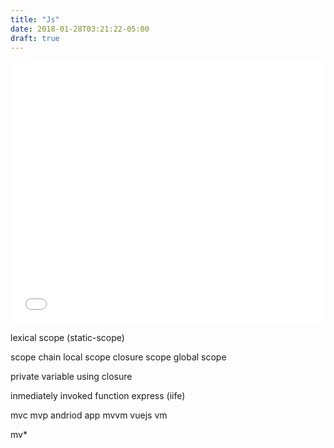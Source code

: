 ```yaml
---
title: "Js"
date: 2018-01-28T03:21:22-05:00
draft: true
---
```


<iframe src="//slides.com/vogloblinsky/hidden-gems-of-typescript-compiler/embed" width="100%" height="420" scrolling="no" frameborder="0" webkitallowfullscreen mozallowfullscreen allowfullscreen></iframe>

lexical scope (static-scope)

scope chain
local scope closure scope global scope

private variable using closure

inmediately invoked function express (iife)



mvc 
mvp
andriod app
mvvm
vuejs vm

mv*